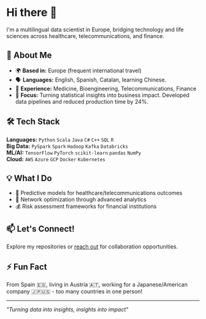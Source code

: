 <!--
**sanchezis/sanchezis** is a ✨ _special_ ✨ repository because its `README.md` (this file) appears on your GitHub profile.

Here are some ideas to get you started:

- 🔭 I'm currently working on ...
- 🌱 I'm currently learning ...
- 👯 I'm looking to collaborate on ...
- 🤔 I'm looking for help with ...
- 💬 Ask me about ...
- 📫 How to reach me: ...
- 😄 Pronouns: ...
- ⚡ Fun fact: ...
-->

# Hi there 👋

I'm a multilingual data scientist in Europe, bridging technology and life sciences across healthcare, telecommunications, and finance.

## 🚀 About Me

- 🌍 **Based in:** Europe (frequent international travel)
- 🗣️ **Languages:** English, Spanish, Catalan, learning Chinese.
- 💼 **Experience:** Medicine, Bioengineering, Telecommunications, Finance
- 🎯 **Focus:** Turning statistical insights into business impact. Developed data pipelines and reduced production time by 24%.

## 🛠️ Tech Stack

**Languages:** `Python` `Scala` `Java` `C#` `C++` `SQL` `R`\
**Big Data:** `PySpark` `Spark` `Hadoop` `Kafka` `Databricks`\
**ML/AI:** `TensorFlow` `PyTorch` `scikit-learn` `pandas` `NumPy`\
**Cloud:** `AWS` `Azure` `GCP` `Docker` `Kubernetes`

## 💡 What I Do

- 🏥 Predictive models for healthcare/telecommunications outcomes
- 📡 Network optimization through advanced analytics  
- 💰 Risk assessment frameworks for financial institutions

## 📫 Let's Connect!

Explore my repositories or [reach out](https://www.linkedin.com/in/israel-llorens) for collaboration opportunities.

## ⚡ Fun Fact
From Spain 🇪🇸, living in Austria 🇦🇹, working for a Japanese/American company 🇯🇵🇺🇸 - too many countries in one person!

---
*"Turning data into insights, insights into impact"*
